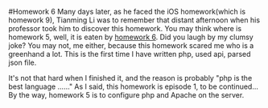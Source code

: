 #Homework 6 
Many days later, as he faced the iOS homework(which is homework 9), Tianming Li was to remember that distant afternoon when his professor took him to discover this homework.
You may think where is homework 5, well, it is eaten by [homework 6](http://cs-server.usc.edu:14187/forecast.php).
Did you laugh by my clumsy joke? You may not, me either, because this homework scared me who is a greenhand a lot.
This is the first time I have written php, used api, parsed json file.

It's not that hard when I finished it, and the reason is probably "php is the best language ……"
As I said, this homework is episode 1, to be continued...
By the way, homework 5 is to configure php and Apache on the server.
